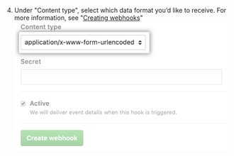 4. Under "Content type", select which data format you’d like to receive. For more information, see "[Creating webhooks](/webhooks/creating/#content-type)"
  ![Menu for webhook formatting](/assets/images/help/sponsors/webhook-content-menu.png)

